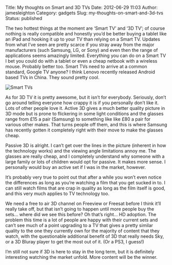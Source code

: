 Title: My thoughts on Smart and 3D TVs
Date: 2012-06-29 11:03
Author: jamesleighton
Category: gadgets
Slug: my-thoughts-on-smart-and-3d-tvs
Status: published

The two hottest things at the moment are ‘Smart TV’ and ‘3D TV’; of course nothing is really compatible and honestly you’d be better buying a tablet like an iPad and hooking it up to your TV than relying on a Smart TV. Updates from what I’ve seen are pretty scarce if you stray away from the major manufacturers (such Samsung, LG, or Sony) and even then the range of applications seems amazingly limited. Everything you can do on a Smart TV I bet you could do with a tablet or even a cheap netbook with a wireless mouse. Probably better too. Smart TVs need to arrive at a common standard, Google TV anyone? I think Lenovo recently released Android based TVs in China. They sound pretty cool.

![Smart TVs](/images/3d.jpg)

As for 3D TV it is pretty awesome, but it isn’t for everybody. Seriously, don’t go around telling everyone how crappy it is if you personally don’t like it. Lots of other people love it. Active 3D gives a much better quality picture in 3D mode but is prone to flickering in some light conditions and the glasses range from £15 a pair (Samsung) to something like like £80 a pair for various other makes. That turns people off them, and this is where Samsung has recently gotten it completely right with their move to make the glasses cheap.

Passive 3D is alright. I can’t get over the lines in the picture (inherent in how the technology works) and the viewing angle limitations annoy me. The glasses are really cheap, and I completely understand why someone with a large family or lots of children would opt for passive. It makes more sense. I personally would buy an active set if I was in the market, however.

It’s probably very true to point out that after a while you won’t even notice the differences as long as you’re watching a film that you get sucked in to. I can still watch films that are crap in quality as long as the film itself is good, and this very much applies to TV technology too.

We need a free to air 3D channel on Freeview or Freesat before I think it’ll really take off, but that isn’t going to happen until more people buy the sets… where did we see this before? Oh that’s right… HD adoption. The problem this time is a lot of people are happy with their current sets and can’t see much of a point upgrading to a TV that gives a pretty similar quality to the one they currently own for the majority of content that they watch, with the questionable additional benefit of 3D that really needs Sky, or a 3D Bluray player to get the most out of it. (Or a PS3, I guess!)

I’m still not sure if 3D is here to stay in the long term, but it is definitely interesting watching the market unfold. More content will be the winner.
